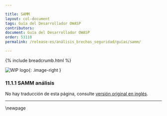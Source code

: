 ```yaml
---

title: SAMM
layout: col-document
tags: Guía del Desarrollador OWASP
contributors:
document: Guía del Desarrollador OWASP
order: 53110
permalink: /release-es/análisis_brechas_seguridad/guías/samm/

---
```


{% include breadcrumb.html %}

<style type="text/css">
.image-right {
  height: 180px;
  display: block;
  margin-left: auto;
  margin-right: auto;
  float: right;
}
</style>

![WIP logo](../../../../assets/images/dg_wip.png "Trabajo en curso"){: .image-right }

### 11.1.1 SAMM análisis

No hay traducción de esta página, consulte [versión original en inglés][release130101].

----

[release130101]: https://github.com/OWASP/www-project-developer-guide/blob/main/release/13-security-gap-analysis/01-guides/01-samm.md

\newpage
